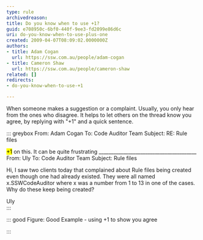 ```yaml
---
type: rule
archivedreason: 
title: Do you know when to use +1?
guid: e708950c-6bf0-440f-9ee3-fd2099e86d6c
uri: do-you-know-when-to-use-plus-one
created: 2009-04-07T08:09:02.0000000Z
authors:
- title: Adam Cogan
  url: https://ssw.com.au/people/adam-cogan
- title: Cameron Shaw
  url: https://ssw.com.au/people/cameron-shaw
related: []
redirects:
- do-you-know-when-to-use-+1

---
```


When someone makes a suggestion or a complaint. Usually, you only hear from the ones who disagree. It helps to let others on the thread know you agree, by replying with "+1" and a quick sentence.

<!--endintro-->


::: greybox
From: Adam Cogan 
To: Code Auditor Team 
Subject: RE: Rule files 

<mark>+1</mark> on this. It can be quite frustrating
\_\_\_\_\_\_\_\_\_\_\_\_\_\_\_\_\_\_\_\_\_\_\_\_\_\_\_\_\_\_\_\_\_\_\_\_\_\_\_\_ 
From: Uly 
To: Code Auditor Team 
Subject: Rule files 

Hi, I saw two clients today that complained about Rule files being created even though one had already existed. They were all named x.SSWCodeAuditor where x was a number from 1 to 13 in one of the cases. Why do these keep being created? 

Uly  
:::


::: good
Figure: Good Example - using +1 to show you agree  

:::
